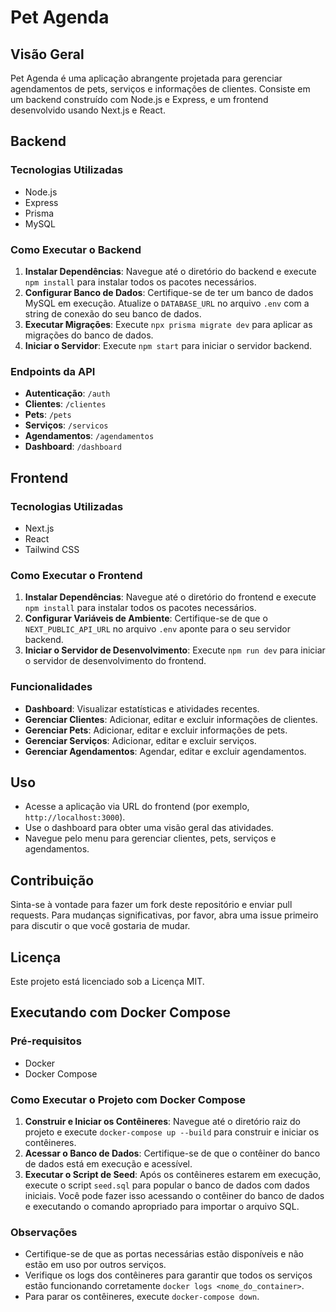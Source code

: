 # Pet Agenda

## Visão Geral

Pet Agenda é uma aplicação abrangente projetada para gerenciar agendamentos de pets, serviços e informações de clientes. Consiste em um backend construído com Node.js e Express, e um frontend desenvolvido usando Next.js e React.

## Backend

### Tecnologias Utilizadas
- Node.js
- Express
- Prisma
- MySQL

### Como Executar o Backend
1. **Instalar Dependências**: Navegue até o diretório do backend e execute `npm install` para instalar todos os pacotes necessários.
2. **Configurar Banco de Dados**: Certifique-se de ter um banco de dados MySQL em execução. Atualize o `DATABASE_URL` no arquivo `.env` com a string de conexão do seu banco de dados.
3. **Executar Migrações**: Execute `npx prisma migrate dev` para aplicar as migrações do banco de dados.
4. **Iniciar o Servidor**: Execute `npm start` para iniciar o servidor backend.

### Endpoints da API
- **Autenticação**: `/auth`
- **Clientes**: `/clientes`
- **Pets**: `/pets`
- **Serviços**: `/servicos`
- **Agendamentos**: `/agendamentos`
- **Dashboard**: `/dashboard`

## Frontend

### Tecnologias Utilizadas
- Next.js
- React
- Tailwind CSS

### Como Executar o Frontend
1. **Instalar Dependências**: Navegue até o diretório do frontend e execute `npm install` para instalar todos os pacotes necessários.
2. **Configurar Variáveis de Ambiente**: Certifique-se de que o `NEXT_PUBLIC_API_URL` no arquivo `.env` aponte para o seu servidor backend.
3. **Iniciar o Servidor de Desenvolvimento**: Execute `npm run dev` para iniciar o servidor de desenvolvimento do frontend.

### Funcionalidades
- **Dashboard**: Visualizar estatísticas e atividades recentes.
- **Gerenciar Clientes**: Adicionar, editar e excluir informações de clientes.
- **Gerenciar Pets**: Adicionar, editar e excluir informações de pets.
- **Gerenciar Serviços**: Adicionar, editar e excluir serviços.
- **Gerenciar Agendamentos**: Agendar, editar e excluir agendamentos.

## Uso
- Acesse a aplicação via URL do frontend (por exemplo, `http://localhost:3000`).
- Use o dashboard para obter uma visão geral das atividades.
- Navegue pelo menu para gerenciar clientes, pets, serviços e agendamentos.

## Contribuição
Sinta-se à vontade para fazer um fork deste repositório e enviar pull requests. Para mudanças significativas, por favor, abra uma issue primeiro para discutir o que você gostaria de mudar.

## Licença
Este projeto está licenciado sob a Licença MIT.

## Executando com Docker Compose

### Pré-requisitos
- Docker
- Docker Compose

### Como Executar o Projeto com Docker Compose
1. **Construir e Iniciar os Contêineres**: Navegue até o diretório raiz do projeto e execute `docker-compose up --build` para construir e iniciar os contêineres.
2. **Acessar o Banco de Dados**: Certifique-se de que o contêiner do banco de dados está em execução e acessível.
3. **Executar o Script de Seed**: Após os contêineres estarem em execução, execute o script `seed.sql` para popular o banco de dados com dados iniciais. Você pode fazer isso acessando o contêiner do banco de dados e executando o comando apropriado para importar o arquivo SQL.

### Observações
- Certifique-se de que as portas necessárias estão disponíveis e não estão em uso por outros serviços.
- Verifique os logs dos contêineres para garantir que todos os serviços estão funcionando corretamente `docker logs <nome_do_container>`.
- Para parar os contêineres, execute `docker-compose down`. 